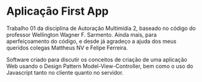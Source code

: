 # Aplicação First App

Trabalho 01 da disciplina de Autoração Multimídia 2, baseado no código do professor Wellington Wagner F. Sarmento. Ainda mais, para aperfeiçoamento do código, e desde já agradeço a ajuda dos meus queridos colegas Mattheus NV e Felipe Ferreira.

Software criado para discutir os conceitos de criação de uma aplicação Web usando o Design Pattern Model-View-Controller, bem como o uso do Javascript tanto no cliente quanto no servidor.